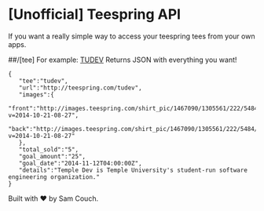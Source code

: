 [Unofficial] Teespring API
===========================

If you want a really simple way to access your teespring tees from your own apps.

##/[tee]
For example: [TUDEV](http://teespring-api.cloudapp.net/tudev)
Returns JSON with everything you want!
```
{  
   "tee":"tudev",
   "url":"http://teespring.com/tudev",
   "images":{  
      "front":"http://images.teespring.com/shirt_pic/1467090/1305561/222/5484/front.jpg?v=2014-10-21-08-27",
      "back":"http://images.teespring.com/shirt_pic/1467090/1305561/222/5484/back.jpg?v=2014-10-21-08-27"
   },
   "total_sold":"5",
   "goal_amount":"25",
   "goal_date":"2014-11-12T04:00:00Z",
   "details":"Temple Dev is Temple University's student-run software engineering organization."
}
```

Built with ♥ by Sam Couch.
